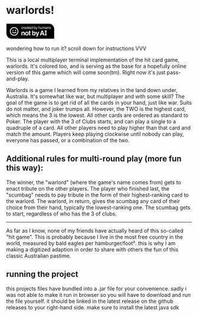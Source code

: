 # warlords! 


![created by humans not ai](Created-By-Humans-Not-By-AI-Badge-black.png)


wondering how to run it? scroll down for instructions VVV


This is a local multiplayer terminal implementation of the hit card game, warlords. It's colored too, and is serving as the base for a hopefully online version of this game which will come soon(tm). Right now it's just pass-and-play. 

Warlords is a game I learned from my relatives in the land down under, Australia. 
It's somewhat like war, but multiplayer and with some skill?
The goal of the game is to get rid of all the cards in your hand, just like war. Suits do not matter, and joker trumps all.
However, the TWO is the highest card, which means the 3 is the lowest. All other cards are ordered as standard to Poker.
The player with the 3 of Clubs starts, and can play a single to a quadruple of a card.
All other players need to play higher than that card and match the amount. 
Players keep playing clockwise until nobody can play, everyone has passed, or a combination of the two. 

## Additional rules for multi-round play (more fun this way):

The winner, the "warlord" (where the game's name comes from) gets to enact tribute on the other players. The player who finished last, the "scumbag" needs to pay tribute in the form of their highest-ranking card to the warlord. The warlord, in return, gives the scumbag any card of their choice from their hand, typically the lowest-ranking one. The scumbag gets to start, regardless of who has the 3 of clubs. 


---
As far as I know, none of my friends have actually heard of this so-called "hit game".
This is probably because I live in the most free country in the world, measured by bald eagles per hamburger/foot².
this is why I am making a digitized adaption in order to share with others the fun of this classic Australian pastime.


## running the project

this projects files have bundled into a .jar file for your convenience. 
sadly i was not able to make it run in browser so you will have to download and run the file yourself.
it should be linked in the latest release on the github releases to your right-hand side. make sure to install the latest java sdk 
